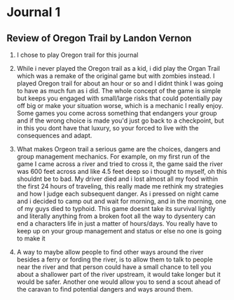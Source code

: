 # Journal 1
## Review of Oregon Trail by Landon Vernon

1. I chose to play Oregon trail for this journal

2. While i never played the Oregon trail as a kid, i did play the Organ Trail which was a remake of the original game but with zombies instead.
   I played Oregon trail for about an hour or so and I didnt think I was going to have as much fun as i did. The whole concept of the game is simple
   but keeps you engaged with small/large risks that could potentially pay off big or make your situation worse, which is a mechanic I really enjoy.
   Some games you come across something that endangers your group and if the wrong choice is made you'd just go back to a checkpoint, but in this you
   dont have that luxury, so your forced to live with the consequences and adapt.

3. What makes Orgeon trail a serious game are the choices, dangers and group management mechanics. For example, on my first run of the game I came across a river
   and tried to cross it, the game said the river was 600 feet across and like 4.5 feet deep so i thought to myself, oh this shouldnt be to bad. My driver died
   and i lost almost all my food within the first 24 hours of traveling, this really made me rethink my strategies and how I judge each subsequent danger. As i pressed on
   night came and i decided to camp out and wait for morning, and in the morning, one of my guys died to typhoid. This game doesnt take its survival lightly and literally
   anything from a broken foot all the way to dysentery can end a characters life in just a matter of hours/days. You really have to keep up on your group management and status
   or else no one is going to make it

5. A way to maybe allow people to find other ways around the river besides a ferry or fording the river, is to allow them to talk to people near the river
   and that person could have a small chance to tell you about a shallower part of the river upstream, it would take longer but it would be safer. Another
   one would allow you to send a scout ahead of the caravan to find potential dangers and ways around them. 
